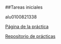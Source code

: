 ##Tareas iniciales

alu0100821338

[Página de la práctica](http://alu0100821338.github.io/)

[Repositorio de prácticas](https://github.com/alu0100821338/tareas-iniciales-alu0100821338/tree/gh-pages)
